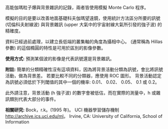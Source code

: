 高能伽瑪粒子爆與背景雜訊的記錄，兩者皆使用模擬 Monte Carlo 程序。<p></p>模擬的目的是要以改善地面基礎科夫伽瑪望遠鏡，使用統計方法區分所要的訊號 (切倫科夫射線波) 與背景雜訊 (upper 大氣中的宇宙射線大氣所引發的強子波) 的精確度。<p></p>資料已經過前處理，以建立長低端的叢集軸的角度為攝相中心。 (通常稱為 Hillas 參數) 的這個橢圓的特性是可用於區別的影像參數。<p></p><b>使用方式:</b> 預測某個波的影像是代表訊號還是背景雜訊。<p></p><b>附註:</b> 簡單的分類精確性沒有這項資料，因為將背景活動分類為訊號，會比將訊號活動，做為背景差。 若要比較不同的分類器，應使用 ROC 圖形。 背景活動認定為訊號必須低於下列閾值的其中一個的機率: 0.01、 0.02、 0.05、 0.1 或 0.2。<p></p>此外請注意，背景活動 (h 強子波) 的數字會被低估，而在實際的測量中，h 或雜訊類別代表大部分的事件。 <p> </p><b>相關研究:</b> Bock，r.k。(1995 年)。 UCI 機器學習儲存機制 <a href="http://archive.ics.uci.edu/ml">http://archive.ics.uci.edu/ml</a>。 Irvine, CA: University of California, School of Information




